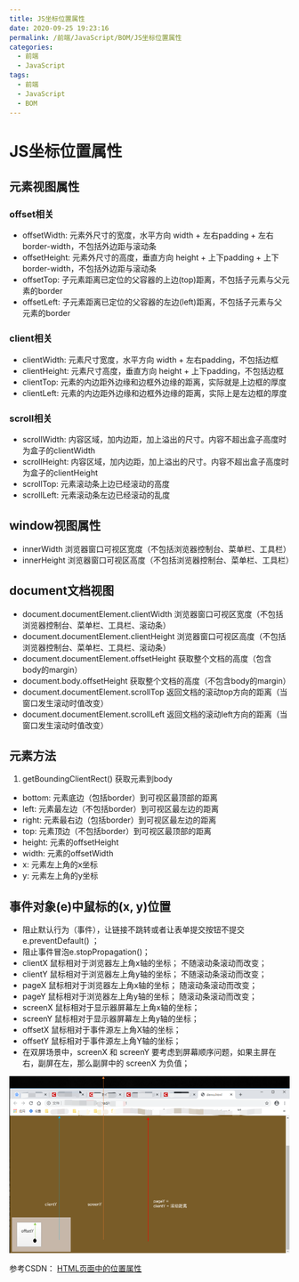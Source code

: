 ```yaml
---
title: JS坐标位置属性
date: 2020-09-25 19:23:16
permalink: /前端/JavaScript/BOM/JS坐标位置属性
categories:
  - 前端
  - JavaScript
tags:
  - 前端
  - JavaScript
  - BOM
---
```

# JS坐标位置属性
## 元素视图属性
### offset相关
- offsetWidth: 元素外尺寸的宽度，水平方向 width + 左右padding + 左右border-width，不包括外边距与滚动条
- offsetHeight: 元素外尺寸的高度，垂直方向 height + 上下padding + 上下border-width，不包括外边距与滚动条
- offsetTop: 子元素距离已定位的父容器的上边(top)距离，不包括子元素与父元素的border
- offsetLeft: 子元素距离已定位的父容器的左边(left)距离，不包括子元素与父元素的border
### client相关
- clientWidth: 元素尺寸宽度，水平方向 width + 左右padding，不包括边框
- clientHeight: 元素尺寸高度，垂直方向 height + 上下padding，不包括边框
- clientTop: 元素的内边距外边缘和边框外边缘的距离，实际就是上边框的厚度
- clientLeft: 元素的内边距外边缘和边框外边缘的距离，实际上是左边框的厚度
### scroll相关
- scrollWidth: 内容区域，加内边距，加上溢出的尺寸。内容不超出盒子高度时为盒子的clientWidth
- scrollHeight: 内容区域，加内边距，加上溢出的尺寸。内容不超出盒子高度时为盒子的clientHeight
- scrollTop: 元素滚动条上边已经滚动的高度
- scrollLeft: 元素滚动条左边已经滚动的乱度

## window视图属性
- innerWidth 浏览器窗口可视区宽度（不包括浏览器控制台、菜单栏、工具栏） 
- innerHeight 浏览器窗口可视区高度（不包括浏览器控制台、菜单栏、工具栏）

## document文档视图
- document.documentElement.clientWidth 浏览器窗口可视区宽度（不包括浏览器控制台、菜单栏、工具栏、滚动条）
- document.documentElement.clientHeight 浏览器窗口可视区高度（不包括浏览器控制台、菜单栏、工具栏、滚动条）
- document.documentElement.offsetHeight 获取整个文档的高度（包含body的margin）
- document.body.offsetHeight 获取整个文档的高度（不包含body的margin）
- document.documentElement.scrollTop 返回文档的滚动top方向的距离（当窗口发生滚动时值改变）
- document.documentElement.scrollLeft 返回文档的滚动left方向的距离（当窗口发生滚动时值改变）

## 元素方法
1. getBoundingClientRect() 获取元素到body

-  bottom: 元素底边（包括border）到可视区最顶部的距离
-  left: 元素最左边（不包括border）到可视区最左边的距离
-  right: 元素最右边（包括border）到可视区最左边的距离
-  top: 元素顶边（不包括border）到可视区最顶部的距离
-  height: 元素的offsetHeight
-  width: 元素的offsetWidth
-  x: 元素左上角的x坐标 
-  y: 元素左上角的y坐标



## 事件对象(e)中鼠标的(x, y)位置
- 阻止默认行为（事件），让链接不跳转或者让表单提交按钮不提交
e.preventDefault() ；
- 阻止事件冒泡e.stopPropagation()；
- clientX 鼠标相对于浏览器左上角x轴的坐标； 不随滚动条滚动而改变；
- clientY 鼠标相对于浏览器左上角y轴的坐标； 不随滚动条滚动而改变；
- pageX 鼠标相对于浏览器左上角x轴的坐标； 随滚动条滚动而改变；
- pageY 鼠标相对于浏览器左上角y轴的坐标； 随滚动条滚动而改变；
- screenX 鼠标相对于显示器屏幕左上角x轴的坐标；
- screenY 鼠标相对于显示器屏幕左上角y轴的坐标；
- offsetX 鼠标相对于事件源左上角X轴的坐标；
- offsetY 鼠标相对于事件源左上角Y轴的坐标；
- 在双屏场景中，screenX 和 screenY 要考虑到屏幕顺序问题，如果主屏在右，副屏在左，那么副屏中的 screenX 为负值；

![image.png](images/bom001.png)

参考CSDN：
[HTML页面中的位置属性](https://blog.csdn.net/antony1776/article/details/104625623)